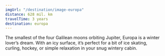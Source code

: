 ```yaml
---
imgUrl: "/destination/image-europa"
distance: 628 mil. km
travelTime: 3 years
destination: europa
---
```


The smallest of the four Galilean moons orbiting Jupiter, Europa is a
winter lover’s dream. With an icy surface, it’s perfect for a bit of
ice skating, curling, hockey, or simple relaxation in your snug
wintery cabin.
